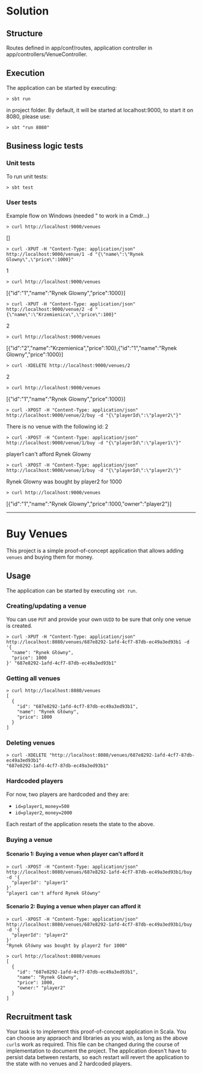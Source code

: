 # Solution

## Structure
Routes defined in app/conf/routes, application controller in app/controllers/VenueController.


## Execution
The application can be started by executing:
```
> sbt run
```
in project folder. 
By default, it will be started at localhost:9000, to start it on 8080, please use: 
```
> sbt "run 8080"
```

## Business logic tests

### Unit tests

To run unit tests:
```
> sbt test
```

### User tests
Example flow on Windows (needed \" to work in a Cmdr...) 
```
> curl http://localhost:9000/venues
```
[]
```
> curl -XPUT -H "Content-Type: application/json" http://localhost:9000/venue/1 -d "{\"name\":\"Rynek Glowny\",\"price\":1000}" 
```
1
```
> curl http://localhost:9000/venues
```
[{"id":"1","name":"Rynek Glowny","price":1000}]
```
> curl -XPUT -H "Content-Type: application/json" http://localhost:9000/venue/2 -d "{\"name\":\"Krzemienica\",\"price\":100}" 
```
2
```
> curl http://localhost:9000/venues
```
[{"id":"2","name":"Krzemienica","price":100},{"id":"1","name":"Rynek Glowny","price":1000}]
```
> curl -XDELETE http://localhost:9000/venues/2
```
2
```
> curl http://localhost:9000/venues
```
[{"id":"1","name":"Rynek Glowny","price":1000}]

```
> curl -XPOST -H "Content-Type: application/json" http://localhost:9000/venue/2/buy -d "{\"playerId\":\"player2\"}" 
```
There is no venue with the following id: 2
```
> curl -XPOST -H "Content-Type: application/json" http://localhost:9000/venue/1/buy -d "{\"playerId\":\"player1\"}"
```
player1 can't afford Rynek Glowny

```
> curl -XPOST -H "Content-Type: application/json" http://localhost:9000/venue/1/buy -d "{\"playerId\":\"player2\"}"  
```
Rynek Glowny was bought by player2 for 1000
```
> curl http://localhost:9000/venues
```
[{"id":"1","name":"Rynek Glowny","price":1000,"owner":"player2"}]


_________________________________________________________________________________________________________________________________


# Buy Venues
This project is a simple proof-of-concept application that allows adding `venues` and buying them for money.

## Usage
The application can be started by executing `sbt run`.

### Creating/updating a venue
You can use `PUT` and provide your own `UUID` to be sure that only one venue is created.
```
> curl -XPUT -H "Content-Type: application/json" http://localhost:8080/venues/687e8292-1afd-4cf7-87db-ec49a3ed93b1 -d '{
  "name": "Rynek Główny",
  "price": 1000
}' "687e8292-1afd-4cf7-87db-ec49a3ed93b1"
```

### Getting all venues
```
> curl http://localhost:8080/venues
[
  {
    "id": "687e8292-1afd-4cf7-87db-ec49a3ed93b1",
    "name": "Rynek Główny",
    "price": 1000
  }
]
```

### Deleting venues
```
> curl -XDELETE "http://localhost:8080/venues/687e8292-1afd-4cf7-87db-ec49a3ed93b1"
"687e8292-1afd-4cf7-87db-ec49a3ed93b1"
```

### Hardcoded players
For now, two players are hardcoded and they are:
- `id=player1`, `money=500`
- `id=player2`, `money=2000`

Each restart of the application resets the state to the above.

### Buying a venue

#### Scenario 1: Buying a venue when player can't afford it
```
> curl -XPOST -H "Content-Type: application/json" http://localhost:8080/venues/687e8292-1afd-4cf7-87db-ec49a3ed93b1/buy -d '{
  "playerId": "player1"
}'
"player1 can't afford Rynek Główny"
```

#### Scenario 2: Buying a venue when player can afford it
```
> curl -XPOST -H "Content-Type: application/json" http://localhost:8080/venues/687e8292-1afd-4cf7-87db-ec49a3ed93b1/buy -d '{
  "playerId": "player2"
}'
"Rynek Główny was bought by player2 for 1000"
```

```
> curl http://localhost:8080/venues
[
  {
    "id": "687e8292-1afd-4cf7-87db-ec49a3ed93b1",
    "name": "Rynek Główny",
    "price": 1000,
    "owner:" "player2"
  }
]
```

## Recruitment task
Your task is to implement this proof-of-concept application in Scala. 
You can choose any appraoch and libraries as you wish, as long as the above `curl`s work as required. 
This file can be changed during the course of implementation to document the project. 
The application doesn't have to persist data between restarts, 
so each restart will revert the application to the state with no venues and 2 hardcoded players.
